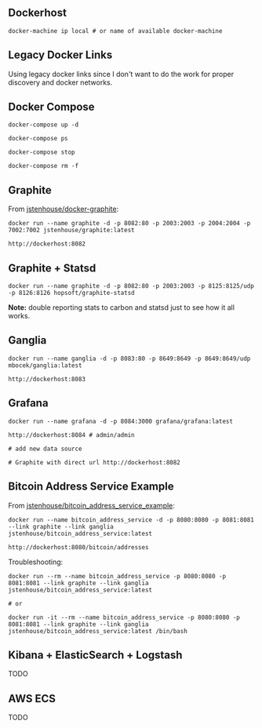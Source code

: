 
## Dockerhost

```
docker-machine ip local # or name of available docker-machine 
```


## Legacy Docker Links

Using legacy docker links since I don't want to do the work for proper discovery and docker networks.


## Docker Compose

```
docker-compose up -d

docker-compose ps

docker-compose stop

docker-compose rm -f
```


## Graphite

From [jstenhouse/docker-graphite](https://github.com/jstenhouse/docker-graphite):

```
docker run --name graphite -d -p 8082:80 -p 2003:2003 -p 2004:2004 -p 7002:7002 jstenhouse/graphite:latest
```

```
http://dockerhost:8082
```


## Graphite + Statsd

```
docker run --name graphite -d -p 8082:80 -p 2003:2003 -p 8125:8125/udp -p 8126:8126 hopsoft/graphite-statsd
```

**Note:** double reporting stats to carbon and statsd just to see how it all works.


## Ganglia

```
docker run --name ganglia -d -p 8083:80 -p 8649:8649 -p 8649:8649/udp mbocek/ganglia:latest
```

```
http://dockerhost:8083
```


## Grafana

```
docker run --name grafana -d -p 8084:3000 grafana/grafana:latest
```

```
http://dockerhost:8084 # admin/admin

# add new data source

# Graphite with direct url http://dockerhost:8082
```


## Bitcoin Address Service Example

From [jstenhouse/bitcoin_address_service_example](https://github.com/jstenhouse/bitcoin_address_service_example):

```
docker run --name bitcoin_address_service -d -p 8080:8080 -p 8081:8081 --link graphite --link ganglia jstenhouse/bitcoin_address_service:latest
```

```
http://dockerhost:8080/bitcoin/addresses
```

Troubleshooting:

```
docker run --rm --name bitcoin_address_service -p 8080:8080 -p 8081:8081 --link graphite --link ganglia jstenhouse/bitcoin_address_service:latest

# or

docker run -it --rm --name bitcoin_address_service -p 8080:8080 -p 8081:8081 --link graphite --link ganglia jstenhouse/bitcoin_address_service:latest /bin/bash
```


## Kibana + ElasticSearch + Logstash

TODO


## AWS ECS

TODO

